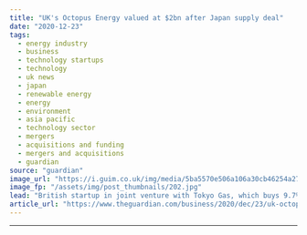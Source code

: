 ```yaml
---
title: "UK's Octopus Energy valued at $2bn after Japan supply deal"
date: "2020-12-23"
tags: 
  - energy industry
  - business
  - technology startups
  - technology
  - uk news
  - japan
  - renewable energy
  - energy
  - environment
  - asia pacific
  - technology sector
  - mergers
  - acquisitions and funding
  - mergers and acquisitions
  - guardian
source: "guardian"
image_url: "https://i.guim.co.uk/img/media/5ba5570e506a106a30cb46254a271a488b6f326c/0_32_5474_3284/master/5474.jpg?width=460&quality=85&auto=format&fit=max&s=c80d62c9f9c47f159bc9239889899d0b"
image_fp: "/assets/img/post_thumbnails/202.jpg"
lead: "British startup in joint venture with Tokyo Gas, which buys 9.7% stake for $200mThe one-time owner of a London coffee shop now has a paper fortune worth an estimated $155m (£115m) after a deal with a Japanese utility firm valued Octopus Energy, the s..."
article_url: "https://www.theguardian.com/business/2020/dec/23/uk-octopus-energy-japan-tokyo-gas"
---
```


---

